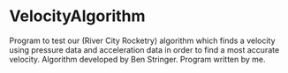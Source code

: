 # VelocityAlgorithm
Program to test our (River City Rocketry) algorithm which finds a velocity using pressure data and acceleration data in order to find a most accurate velocity.  Algorithm developed by Ben Stringer. Program written by me.
